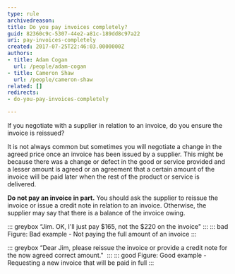 ```yaml
---
type: rule
archivedreason: 
title: Do you pay invoices completely?
guid: 82360c9c-5307-44e2-a81c-189dd8c97a22
uri: pay-invoices-completely
created: 2017-07-25T22:46:03.0000000Z
authors:
- title: Adam Cogan
  url: /people/adam-cogan
- title: Cameron Shaw
  url: /people/cameron-shaw
related: []
redirects:
- do-you-pay-invoices-completely

---
```


If you negotiate with a supplier in relation to an invoice, do you ensure the invoice is reissued?

It is not always common but sometimes you will negotiate a change in the agreed price once an invoice has been issued by a supplier. This might be because there was a change or defect in the good or service provided and a lesser amount is agreed or an agreement that a certain amount of the invoice will be paid later when the rest of the product or service is delivered.

<!--endintro-->

**Do not pay an invoice in part.** You should ask the supplier to reissue the invoice or issue a credit note in relation to an invoice. Otherwise, the supplier may say that there is a balance of the invoice owing.

::: greybox
“Jim. OK, I'll just pay $165, not the $220 on the invoice"
:::
::: bad
Figure: Bad example - Not paying the full amount of an invoice
:::

::: greybox
“Dear Jim, please reissue the invoice or provide a credit note for the now agreed correct amount." 
:::
::: good
Figure: Good example - Requesting a new invoice that will be paid in full
:::
